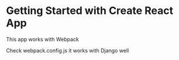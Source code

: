 # Getting Started with Create React App

This app works with Webpack 

Check webpack.config.js it works with Django well 


